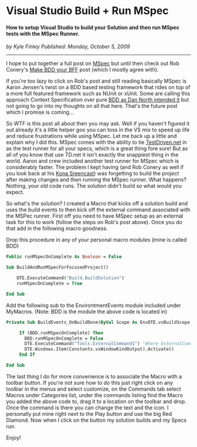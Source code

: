 # Visual Studio Build + Run MSpec
#### How to setup Visual Studio to build your Solution and then run MSpec tests with the MSpec Runner.

*<div class="article-meta-data"> by <span class="article-meta-author" itemprop="author">Kyle Finley</span> Published: <time itemprop="pubdate" datetime="10/6/2009 2:00:00 AM">Monday, October 5, 2009</time></div>*

---

I hope to put together a full post on [MSpec](http://github.com/machine/machine.specifications) but until then check out Rob Conery's [Make BDD your BFF](http://blog.wekeroad.com/blog/make-bdd-your-bff-2/) post (which I mostly agree with).

If you're too lazy to click on Rob's post and still reading basically MSpec is Aaron Jensen's twist on a BDD based testing framework that rides on top of a more full featured framework such as NUnit or xUnit. Some are calling this approach Context Specification over pure [BDD as Dan North intended it](http://dannorth.net/introducing-bdd) but not going to go into my thoughts on all that here. That's the future post which I promise is coming...

So WTF is this post all about then you may ask. Well if you haven't figured it out already it's a little helper goo you can toss in the VS mix to speed up life and reduce frustrations while using MSpec. Let me back up a little and explain why I did this. MSpec comes with the ability to tie [TestDriven.net](http://testdriven.net/) in as the test runner for all your specs, which is a great thing fore sure! But as all of you know that use TD.net it isn't exactly the snappiest thing in the world. Aaron and crew included another test runner for MSpec which is considerably faster. The problem I kept having (and Rob Conery as well if you look back at his [Kona Sreencast](http://blog.wekeroad.com/mvc-storefront/kona-3/)) was forgetting to build the project after making changes and then running the MSpec runner. What happens? Nothing, your old code runs. The solution didn't build so what would you expect.

So what's the solution? I created a Macro that kicks off a solution build and uses the build events to then kick off the external command associated with the MSPec runner. First off you need to have MSpec setup as an external task for this to work (follow the steps on Rob's post above). Once you do that add in the following macro goodness.

Drop this procedure in any of your personal macro modules (mine is called BDD)

```vb
Public runMSpecOnComplete As Boolean = False

Sub BuildAndRunMSpecForFocusedProject()

    DTE.ExecuteCommand("Build.BuildSolution")
    runMSpecOnComplete = True

End Sub
```

Add the following sub to the EnvirontmentEvents module included under MyMacros. (Note: BDD is the module the above code is located in)

```vb
Private Sub BuildEvents_OnBuildDone(ByVal Scope As EnvDTE.vsBuildScope, ByVal Action As EnvDTE.vsBuildAction) Handles BuildEvents.OnBuildDone

     If (BDD.runMSpecOnComplete) Then
       BDD.runMSpecOnComplete = False
       DTE.ExecuteCommand("Tools.ExternalCommand1") 'Where ExternalCommand1 matches the MSPec runner command
       DTE.Windows.Item(Constants.vsWindowKindOutput).Activate()
     End If

End Sub
```

The last thing I do for more convenience is to associate the Macro with a toolbar button. If you're not sure how to do this just right click on any toolbar in the menus and select customize, on the Commands tab select Macros under Categories list, under the commands listing find the Macro you added the above code to, drag it to a location on the toolbar and drop. Once the command is there you can change the text and the icon. I personally put mine right next to the Play button and use the big Red Diamond. Now when I click on the button my solution builds and my Specs run.

Enjoy!
